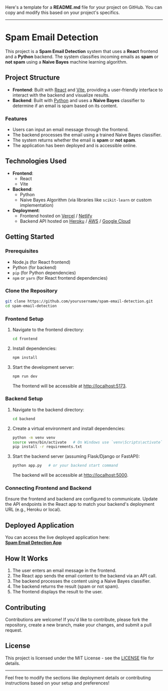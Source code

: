 Here's a template for a **README.md** file for your project on GitHub. You can copy and modify this based on your project's specifics.

---

# Spam Email Detection

This project is a **Spam Email Detection** system that uses a **React** frontend and a **Python** backend. The system classifies incoming emails as **spam** or **not spam** using a **Naive Bayes** machine learning algorithm.

## Project Structure

- **Frontend**: Built with [React](https://reactjs.org/) and [Vite](https://vitejs.dev/), providing a user-friendly interface to interact with the backend and visualize results.
- **Backend**: Built with [Python](https://www.python.org/) and uses a **Naive Bayes** classifier to determine if an email is spam based on its content.

### Features

- Users can input an email message through the frontend.
- The backend processes the email using a trained Naive Bayes classifier.
- The system returns whether the email is **spam** or **not spam**.
- The application has been deployed and is accessible online.

## Technologies Used

- **Frontend**: 
  - React
  - Vite
- **Backend**: 
  - Python
  - Naive Bayes Algorithm (via libraries like `scikit-learn` or custom implementation)
- **Deployment**: 
  - Frontend hosted on [Vercel](https://vercel.com/) / [Netlify](https://www.netlify.com/)
  - Backend API hosted on [Heroku](https://www.heroku.com/) / [AWS](https://aws.amazon.com/) / [Google Cloud](https://cloud.google.com/)

## Getting Started

### Prerequisites

- Node.js (for React frontend)
- Python (for backend)
- `pip` (for Python dependencies)
- `npm` or `yarn` (for React frontend dependencies)

### Clone the Repository

```bash
git clone https://github.com/yourusername/spam-email-detection.git
cd spam-email-detection
```

### Frontend Setup

1. Navigate to the frontend directory:
   ```bash
   cd frontend
   ```

2. Install dependencies:
   ```bash
   npm install
   ```

3. Start the development server:
   ```bash
   npm run dev
   ```

   The frontend will be accessible at [http://localhost:5173](http://localhost:5173).

### Backend Setup

1. Navigate to the backend directory:
   ```bash
   cd backend
   ```

2. Create a virtual environment and install dependencies:
   ```bash
   python -m venv venv
   source venv/bin/activate   # On Windows use `venv\Scripts\activate`
   pip install -r requirements.txt
   ```

3. Start the backend server (assuming Flask/Django or FastAPI):
   ```bash
   python app.py   # or your backend start command
   ```

   The backend will be accessible at [http://localhost:5000](http://localhost:5000).

### Connecting Frontend and Backend

Ensure the frontend and backend are configured to communicate. Update the API endpoints in the React app to match your backend's deployment URL (e.g., Heroku or local).

## Deployed Application

You can access the live deployed application here:  
[**Spam Email Detection App**](https://spam-email-detection-react-2.onrender.com/)

## How It Works

1. The user enters an email message in the frontend.
2. The React app sends the email content to the backend via an API call.
3. The backend processes the content using a Naive Bayes classifier.
4. The backend returns the result (spam or not spam).
5. The frontend displays the result to the user.

## Contributing

Contributions are welcome! If you'd like to contribute, please fork the repository, create a new branch, make your changes, and submit a pull request.

## License

This project is licensed under the MIT License - see the [LICENSE](LICENSE) file for details.

---

Feel free to modify the sections like deployment details or contributing instructions based on your setup and preferences!
